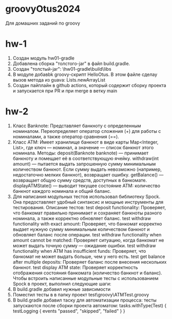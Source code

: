 # groovyOtus2024
Для домашних заданий по groovy
# hw-1
1. Создан модуль hw01-gradle
2. Добавлена сборка "толстого-jar" в файл build.gradle.
3. Создан "толстый-jar": \hw01-gradle\build\libs
4. В модуле добавbk groovy-скрипт HelloOtus. В этом файле сделаy вызов метода из guava:  Lists.newArrayList
5. Создан пайплайн в github actions, который содержит сборку проекта и запускается при PR и при merge в ветку main

# hw-2
1. Класс Banknote:
Представляет банкноту с определенным номиналом.
Переопределяет оператор сложения (+) для работы с номиналами, а также оператор сравнения (==).
2. Класс ATM:
Имеет хранилище банкнот в виде карты Map<Integer, List<Banknote>>, где ключ — номинал, а значение — список банкнот этого номинала.
Методы:
deposit(Banknote banknote) — принимает банкноту и помещает её в соответствующую ячейку.
withdraw(int amount) — пытается выдать запрошенную сумму минимальным количеством банкнот. Если сумму выдать невозможно (например, недостаточно мелких банкнот), возвращает ошибку.
getBalance() — возвращает общую сумму средств, доступных в банкомате.
displayATMState() — выводит текущее состояние ATM: количество банкнот каждого номинала и общий баланс.
3. Для написания модульных тестов использовал библиотеку Spock. 
Она предоставляет удобный синтаксис и мощные инструменты для тестирования.
Описание тестов:
test deposit functionality: Проверяет, что банкомат правильно принимает и сохраняет банкноты разного номинала, а также корректно обновляет баланс.
test withdraw functionality with exact amount: Проверяет, что банкомат корректно выдает нужную сумму минимальным количеством банкнот и обновляет баланс после операции.
test withdraw functionality when amount cannot be matched: Проверяет ситуацию, когда банкомат не может выдать точную сумму — ожидание ошибки.
test withdraw functionality when ATM has insufficient funds: Проверяет, что банкомат не может выдать больше, чем у него есть.
test get balance after multiple deposits: Проверяет баланс после внесения нескольких банкнот.
test display ATM state: Проверяет корректность отображения состояния банкомата (количество банкнот и баланс).
Чтобы встроить написанные модульные тесты с использованием Spock в проект, выполнил следующие шаги:
  1. В build.gradle добавил нужные зависимости
  2. Поместил тесты в в папку проект test\groovy\ATMTest.groovy
  3. В build.gradle добавил таску для автоматизации процесса: тесты запускаются после сборки проекта автоматом:
  tasks.withType(Test) {
    testLogging {
        events "passed", "skipped", "failed"
    }
}
